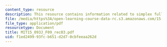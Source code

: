 ```yaml
---
content_type: resource
description: This resource contains information related to simplex full tableau method.
file: /media/https%3A/open-learning-course-data-rc.s3.amazonaws.com/15-093j-optimization-methods-fall-2009/f1ed249993fcb651d2d70cbfeeaa262d_MIT15_093J_F09_rec03.pdf
file_type: application/pdf
resourcetype: Document
title: MIT15_093J_F09_rec03.pdf
uid: f1ed2499-93fc-b651-d2d7-0cbfeeaa262d
---
```

